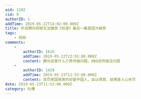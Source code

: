 ```yaml
---
aid: 1182
cid: 9
authorID: 1
addTime: 2019-05-22T14:02:00.000Z
title: 听说腾讯视频无法播放《权游》最后一集是因为被禁
tags:
    - 视频
comments:
    -
        authorID: 1616
        addTime: 2019-05-22T22:55:00.000Z
        content: 腾讯说是什么介质传输问题，HBO说传输没问题
    -
        authorID: 1429
        addTime: 2019-05-23T11:53:00.000Z
        content: 惩罚美国祸害的却是中国人，自以得意，结果是人心失尽
date: 2019-05-23T11:53:00.000Z
category: 吐槽
---
```




